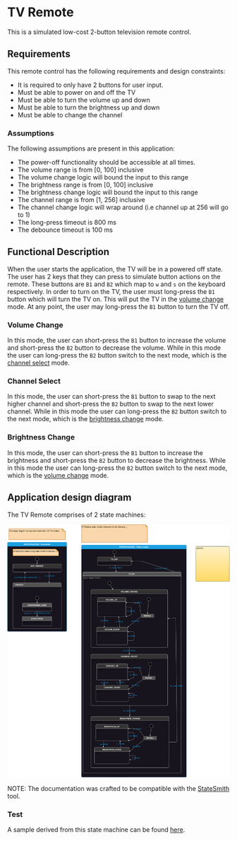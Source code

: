 # TV Remote

This is a simulated low-cost 2-button television remote control.

## Requirements

This remote control has the following requirements and design constraints:

- It is required to only have 2 buttons for user input.
- Must be able to power on and off the TV
- Must be able to turn the volume up and down
- Must be able to turn the brightness up and down
- Must be able to change the channel

### Assumptions

The following assumptions are present in this application:

- The power-off functionality should be accessible at all times. 
- The volume range is from [0, 100] inclusive
- The volume change logic will bound the input to this range
- The brightness range is from [0, 100] inclusive
- The brightness change logic will bound the input to this range
- The channel range is from [1, 256] inclusive
- The channel change logic will wrap around (i.e channel up at 256 will go to 1)
- The long-press timeout is 800 ms
- The debounce timeout is 100 ms

## Functional Description

When the user starts the application, the TV will be in a powered off state. The user has 2 keys that they can press to simulate button actions on the remote. These buttons are `B1` and `B2` which map to `w` and `s` on the keyboard respectively. In order to turn on the TV, the user must long-press the `B1` button which will turn the TV on. This will put the TV in the [volume change](#volume-change) mode. At any point, the user may long-press the `B1` button to turn the TV off.

### Volume Change

In this mode, the user can short-press the `B1` button to increase the volume and short-press the `B2` button to decrease the volume. While in this mode the user can long-press the `B2` button switch to the next mode, which is the [channel select](#channel-select) mode. 

### Channel Select

In this mode, the user can short-press the `B1` button to swap to the next higher channel and short-press the `B2` button to swap to the next lower channel. While in this mode the user can long-press the `B2` button switch to the next mode, which is the [brightness change](#brightness-change) mode. 

### Brightness Change

In this mode, the user can short-press the `B1` button to increase the brightness and short-press the `B2` button to decrease the brightness. While in this mode the user can long-press the `B2` button switch to the next mode, which is the [volume change](#volume-change) mode. 

## Application design diagram

The TV Remote comprises of 2 state machines:

<img src="state_machine/TvRemote.drawio.svg">

NOTE: The documentation was crafted to be compatible with the [StateSmith](https://github.com/StateSmith/StateSmith) tool.

### Test

A sample derived from this state machine can be found [here](state_machine/index.html).